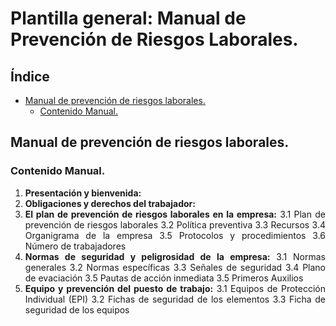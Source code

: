 # Plantilla general: Manual de Prevención de Riesgos Laborales. 

<div style="text-align: justify">

## Índice
* [Manual de prevención de riesgos laborales.](#Manual-de-prevención-de-riesgos-laborales.)
    * [Contenido Manual.](#Contenido-Manual)



## Manual de prevención de riesgos laborales.
<!--AGREGAR DESCRIPCIÓN GENERAL DE LO QUE SE QUIERE LOGRAR CON ESTE DOCUMENTO-->

### Contenido Manual.

1. **Presentación y bienvenida:** 
1. **Obligaciones y derechos del trabajador:** 
1. **El plan de prevención de riesgos laborales en la empresa:** 
    3.1 Plan de prevención de riesgos laborales
    3.2 Política preventiva 
    3.3 Recursos
    3.4 Organigrama de la empresa
    3.5 Protocolos y procedimientos 
    3.6 Número de trabajadores 
1. **Normas de seguridad y peligrosidad de la empresa:** 
    3.1 Normas generales
    3.2 Normas específicas
    3.3 Señales de seguridad
    3.4 Plano de evaciación
    3.5 Pautas de acción inmediata 
    3.5 Primeros Auxilios
1. **Equipo y prevención del puesto de trabajo:** 
    3.1 Equipos de Protección Individual (EPI)
    3.2 Fichas de seguridad de los elementos
    3.3 Ficha de seguridad de los equipos


